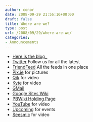 ```yaml
---
author: conor
date: 2008-09-29 21:56:16+00:00
draft: false
title: Where are we?
type: post
url: /2008/09/29/where-are-we/
categories:
- Announcements
---
```



* [Here is the blog
 ](http://www.barcampcork.com)
* [Twitter](http://twitter.com/barcampcork)
Follow us for all the latest
* [FriendFeed](http://friendfeed.com/barcampcork)
All the feeds in one place
* [Pix.ie](http://pix.ie/barcampcork)
for pictures
* [Qik](http://qik.com/groups/1259)
for video
* [Kyte](http://www.kyte.tv/ch/144507-barcampcork)
for video
* [GMail](mailto:barcampcork@gmail.com)
* [Google Sites Wiki](http://sites.google.com/site/barcampcork2/)
* [PBWiki Holding Page](http://barcamp.org/BarCampCork2)
* [YouTube](http://ie.youtube.com/user/barcampcork)
for video
* [Upcoming](http://upcoming.yahoo.com/event/1147774)
for events
* [Seesmic](http://seesmic.com/barcampcork)
for video
